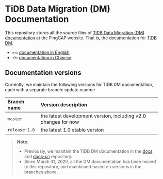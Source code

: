 # TiDB Data Migration (DM) Documentation

This repository stores all the source files of [TiDB Data Migration (DM) documentation](https://pingcap.com/docs/tidb-data-migration/stable/) at the PingCAP website. That is, the documentation for [TiDB DM](https://github.com/pingcap/dm).

- `en`: [documentation in English](/en/TOC.md)
- `zh`: [documentation in Chinese](/zh/TOC.md)

## Documentation versions

Currently, we maintain the following versions for TiDB DM documentation, each with a separate branch: update readme

| Branch name | Version description |
| :--- | :-- |
| `master` | the latest development version, including v2.0 changes for now |
| `release-1.0` | the latest 1.0 stable version |

> **Note:**
>
> - Previously, we maintain the TiDB DM documentation in the [docs](https://github.com/pingcap/docs) and [docs-cn](https://github.com/pingcap/docs-cn) repository.
> - Since March 31, 2020, all the DM documentation has been moved to this repository, and maintained based on versions in the branches above.
